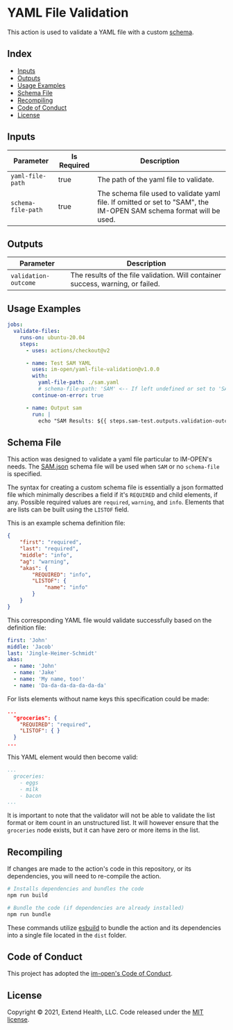 # YAML File Validation

This action is used to validate a YAML file with a custom [schema](#schema-file).

## Index <!-- omit in toc -->

- [Inputs](#inputs)
- [Outputs](#outputs)
- [Usage Examples](#usage-examples)
- [Schema File](#schema-file)
- [Recompiling](#recompiling)
- [Code of Conduct](#code-of-conduct)
- [License](#license)

## Inputs

| Parameter          | Is Required | Description                                                                                                          |
| ------------------ | ----------- | -------------------------------------------------------------------------------------------------------------------- |
| `yaml-file-path`   | true        | The path of the yaml file to validate.                                                                               |
| `schema-file-path` | true        | The schema file used to validate yaml file.  If omitted or set to "SAM", the IM-OPEN SAM schema format will be used. |

## Outputs

| Parameter            | Description                                                                     |
| -------------------- | ------------------------------------------------------------------------------- |
| `validation-outcome` | The results of the file validation. Will container success, warning, or failed. |

## Usage Examples

```yml
jobs:
  validate-files:
    runs-on: ubuntu-20.04
    steps:
      - uses: actions/checkout@v2

      - name: Test SAM YAML
        uses: im-open/yaml-file-validation@v1.0.0
        with:
          yaml-file-path: ./sam.yaml
          # schema-file-path: 'SAM' <-- If left undefined or set to 'SAM' the IM-OPEN SAM schema format will be used
        continue-on-error: true

      - name: Output sam
        run: |
          echo "SAM Results: ${{ steps.sam-test.outputs.validation-outcome }}"
```

## Schema File

This action was designed to validate a yaml file particular to IM-OPEN's needs. The [SAM.json] schema file will be used when `SAM` or no `schema-file` is specified.

The syntax for creating a custom schema file is essentially a json formatted file which minimally describes a field if it's `REQUIRED` and child elements, if any.  Possible required values are `required`, `warning`, and `info`. Elements that are lists can be built using the `LISTOF` field.

This is an example schema definition file:

```json
{
    "first": "required",
    "last": "required",
    "middle": "info",
    "ag": "warning",
    "akas": {
        "REQUIRED": "info",
        "LISTOF": {
            "name": "info"
        }
    }
}
```

This corresponding YAML file would validate successfully based on the definition file:

```yaml
first: 'John'
middle: 'Jacob'
last: 'Jingle-Heimer-Schmidt'
akas:
  - name: 'John'
  - name: 'Jake'
  - name: 'My name, too!'
  - name: 'Da-da-da-da-da-da-da'
```

For lists elements without name keys this specification could be made:

```json
...
  "groceries": {
    "REQUIRED": "required",
    "LISTOF": { }
  }
...
```

This YAML element would then become valid:

```yaml
...
  groceries:
    - eggs
    - milk
    - bacon
...
```

It is important to note that the validator will not be able to validate the list format or item count in an unstructured list. It will however ensure that the `groceries` node exists, but it can have zero or more items in the list.

## Recompiling

If changes are made to the action's code in this repository, or its dependencies, you will need to re-compile the action.

```sh
# Installs dependencies and bundles the code
npm run build

# Bundle the code (if dependencies are already installed)
npm run bundle
```

These commands utilize [esbuild](https://esbuild.github.io/getting-started/#bundling-for-node) to bundle the action and
its dependencies into a single file located in the `dist` folder.

## Code of Conduct

This project has adopted the [im-open's Code of Conduct](https://github.com/im-open/.github/blob/master/CODE_OF_CONDUCT.md).

## License

Copyright &copy; 2021, Extend Health, LLC. Code released under the [MIT license](LICENSE).

<!-- LINKS -->
[SAM.json]: ./src/sam.json